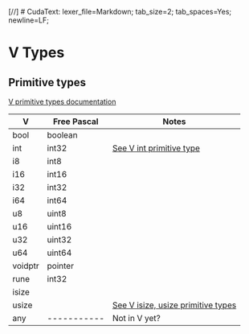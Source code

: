 [//] # CudaText: lexer_file=Markdown; tab_size=2; tab_spaces=Yes; newline=LF;

# V Types

## Primitive types

[V primitive types documentation](https://github.com/vlang/v/blob/master/doc/docs.md#primitive-types)

| V       | Free Pascal | Notes |
|---------|-------------|-------|
| bool    | boolean     |       |
| int     | int32       | [See V int primitive type](https://github.com/vlang/v/blob/master/doc/docs.md#primitive-types) |
| i8      | int8        |       |
| i16     | int16       |       |
| i32     | int32       |       |
| i64     | int64       |       |
| u8      | uint8       |       |
| u16     | uint16      |       |
| u32     | uint32      |       |
| u64     | uint64      |       |
| voidptr | pointer     |       |
| rune    | int32       |       |
| isize   |             |       |
| usize   |             | [See V isize, usize primitive types](https://github.com/vlang/v/blob/master/doc/docs.md#primitive-types) |
| any     | ----------- | Not in V yet? |
